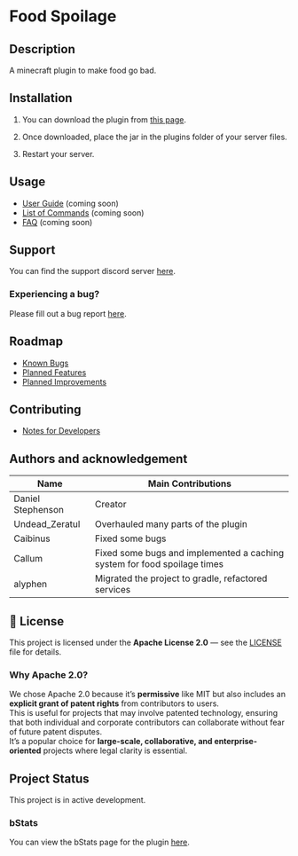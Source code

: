 # Food Spoilage

## Description
A minecraft plugin to make food go bad.

## Installation
1) You can download the plugin from [this page](https://www.spigotmc.org/resources/food-spoilage.81507/).

2) Once downloaded, place the jar in the plugins folder of your server files.

3) Restart your server.

## Usage
- [User Guide](https://github.com/dmccoystephenson/FoodSpoilage/wiki/Guide) (coming soon)
- [List of Commands](https://github.com/dmccoystephenson/FoodSpoilage/wiki/Commands) (coming soon)
- [FAQ](https://github.com/dmccoystephenson/FoodSpoilage/wiki/FAQ) (coming soon)

## Support
You can find the support discord server [here](https://discord.gg/xXtuAQ2). 

### Experiencing a bug?
Please fill out a bug report [here](https://github.com/dmccoystephenson/FoodSpoilage/issues?q=is%3Aissue+is%3Aopen+label%3Abug).

## Roadmap
- [Known Bugs](https://github.com/dmccoystephenson/MFoodSpoilage/issues?q=is%3Aopen+is%3Aissue+label%3Abug)
- [Planned Features](https://github.com/dmccoystephenson/FoodSpoilage/issues?q=is%3Aopen+is%3Aissue+label%3AEpic)
- [Planned Improvements](https://github.com/dmccoystephenson/FoodSpoilage/issues?q=is%3Aopen+is%3Aissue+label%3Aimprovement)

## Contributing
- [Notes for Developers](https://github.com/dmccoystephenson/FoodSpoilage/wiki/Developer-Notes)

## Authors and acknowledgement
| Name              | Main Contributions                                                       |
|-------------------|--------------------------------------------------------------------------|
| Daniel Stephenson | Creator                                                                  |
| Undead_Zeratul    | Overhauled many parts of the plugin                                      |
| Caibinus          | Fixed some bugs                                                          |
| Callum            | Fixed some bugs and implemented a caching system for food spoilage times |
| alyphen           | Migrated the project to gradle, refactored services                      |


## 📄 License

This project is licensed under the **Apache License 2.0** — see the [LICENSE](LICENSE) file for details.

### Why Apache 2.0?
We chose Apache 2.0 because it’s **permissive** like MIT but also includes an **explicit grant of patent rights** from contributors to users.  
This is useful for projects that may involve patented technology, ensuring that both individual and corporate contributors can collaborate without fear of future patent disputes.  
It’s a popular choice for **large-scale, collaborative, and enterprise-oriented** projects where legal clarity is essential.

## Project Status
This project is in active development.

### bStats
You can view the bStats page for the plugin [here](https://bstats.org/plugin/bukkit/Food%20Spoilage/8992).
